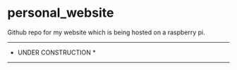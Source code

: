 # personal_website
Github repo for my website which is being hosted on a raspberry pi.
**********************
* UNDER CONSTRUCTION *
**********************